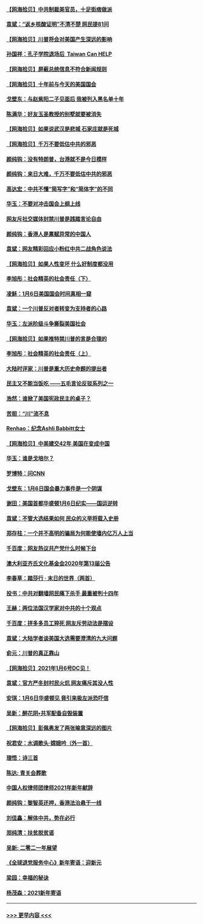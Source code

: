 #### [【网海拾贝】中共制裁美官员，十足街痞做派](../pages/nsc993/n12705115.md?t=01222301) 
#### [袁斌：“返乡核酸证明”不清不楚 网民提81问](../pages/nsc993/n12704982.md?t=01222301) 
#### [【网海拾贝】川普将会对美国产生深远的影响](../pages/nsc993/n12703045.md?t=01222301) 
#### [孙国祥：孔子学院退场后  Taiwan Can HELP](../pages/nsc993/n12702430.md?t=01222301) 
#### [【网海拾贝】屏蔽总统信息不符合新闻规则](../pages/nsc993/n12699998.md?t=01222301) 
#### [【网海拾贝】十年前与今天的美国国会](../pages/nsc993/n12696993.md?t=01222301) 
#### [戈壁东：与赵紫阳二子见面后 我被列入黑名单十年](../pages/nsc993/n12696215.md?t=01222301) 
#### [陈满华：好友玉圣教授的别墅就要被消失](../pages/nsc993/n12695411.md?t=01222301) 
#### [【网海拾贝】如果说武汉是悲城 石家庄就是死城](../pages/nsc993/n12694589.md?t=01222301) 
#### [【网海拾贝】千万不要低估中共的邪恶](../pages/nsc993/n12692771.md?t=01222301) 
#### [颜纯钩：没有特朗普，台港就不是今日模样](../pages/nsc993/n12692678.md?t=01222301) 
#### [颜纯钩：来日大难，千万不要低估中共的邪恶](../pages/nsc993/n12692080.md?t=01222301) 
#### [高达宏：中共不懂“简写字”和“简体字”的不同](../pages/nsc993/n12692068.md?t=01222301) 
#### [华玉：不要对冲击国会上纲上线](../pages/nsc993/n12689948.md?t=01222301) 
#### [网友斥社交媒体封禁川普是践踏言论自由](../pages/nsc993/n12687482.md?t=01222301) 
#### [颜纯钩：香港人是禀赋异常的中国人](../pages/nsc993/n12685142.md?t=01222301) 
#### [袁斌：网友精彩回应小粉红中共二战角色说法](../pages/nsc993/n12684994.md?t=01222301) 
#### [【网海拾贝】如果人性变坏 什么好制度都没用](../pages/nsc993/n12683000.md?t=01222301) 
#### [李旭彤：社会精英的社会责任（下）](../pages/nsc993/n12680604.md?t=01222301) 
#### [凌稣：1月6日美国国会时间真相一窥](../pages/nsc993/n12682780.md?t=01222301) 
#### [袁斌：一个川普反对者转变为支持者的心路](../pages/nsc993/n12682700.md?t=01222301) 
#### [华玉：左派阶级斗争撕裂美国社会](../pages/nsc993/n12681226.md?t=01222301) 
#### [【网海拾贝】如果推特禁川普的言是合理的](../pages/nsc993/n12681232.md?t=01222301) 
#### [李旭彤：社会精英的社会责任（上）](../pages/nsc993/n12680501.md?t=01222301) 
#### [大陆时评家：川普是重大历史命题的提出者](../pages/nsc993/n12679904.md?t=01222301) 
#### [民主又不能当饭吃 ——五毛言论反驳系列之一](../pages/nsc993/n12679877.md?t=01222301) 
#### [浩然：谁掀了美国宪政民主的桌子？](../pages/nsc993/n12679850.md?t=01222301) 
#### [苦胆：“川”流不息](../pages/nsc993/n12678388.md?t=01222301) 
#### [Renhao：纪念Ashli Babbitt女士](../pages/nsc993/n12678359.md?t=01222301) 
#### [【网海拾贝】中美建交42年 美国在变成中国](../pages/nsc993/n12678324.md?t=01222301) 
#### [华玉：谁是戈培尔？](../pages/nsc993/n12677515.md?t=01222301) 
#### [罗博特：问CNN](../pages/nsc993/n12677172.md?t=01222301) 
#### [戈壁东：1月6日国会暴力事件是一个阴谋](../pages/nsc993/n12674639.md?t=01222301) 
#### [谢田：美国首都华盛顿1月6日纪实——国运逆转](../pages/nsc993/n12673190.md?t=01222301) 
#### [袁斌：不管大选结果如何 民众的义举将载入史册](../pages/nsc993/n12672787.md?t=01222301) 
#### [郑存柱：一个并不高明的骗局为何能使墙内亿万人上当](../pages/nsc993/n12671449.md?t=01222301) 
#### [千百度：网友热议共产党什么时候下台](../pages/nsc993/n12670442.md?t=01222301) 
#### [澳大利亚齐氏文化基金会2020年第13届公告](../pages/nsc993/n12670273.md?t=01222301) 
#### [李春草：踏莎行 · 末日的世界（两首）](../pages/nsc993/n12670253.md?t=01222301) 
#### [投书：中共对翻墙网民痛下杀手 最重被判十四年](../pages/nsc993/n12670190.md?t=01222301) 
#### [王赫：两位法国汉学家对中共的十个观点](../pages/nsc993/n12669593.md?t=01222301) 
#### [千百度：拼多多员工猝死 网友斥劳动法是摆设](../pages/nsc993/n12668081.md?t=01222301) 
#### [袁斌：大陆学者谈美国大选需要澄清的九大问题](../pages/nsc993/n12668023.md?t=01222301) 
#### [俞元：川普的真正靠山](../pages/nsc993/n12668000.md?t=01222301) 
#### [【网海拾贝】2021年1月6号DC见！](../pages/nsc993/n12664957.md?t=01222301) 
#### [袁斌：官方严冬封村民火炕 网友痛斥其没人性](../pages/nsc993/n12664882.md?t=01222301) 
#### [安琪：1月6日华盛顿见 竟引来极左派恐吓信](../pages/nsc993/n12664831.md?t=01222301) 
#### [吴新：醉花阴•共军配备自毁装置](../pages/nsc993/n12664766.md?t=01222301) 
#### [【网海拾贝】彭佩奥发了两张喻意深远的图片](../pages/nsc993/n12663515.md?t=01222301) 
#### [祝君安：水调歌头·嫦娥吟（外一首）](../pages/nsc993/n12663345.md?t=01222301) 
#### [理悟：诗三首](../pages/nsc993/n12663334.md?t=01222301) 
#### [陈达: 青关会葬歌](../pages/nsc993/n12663305.md?t=01222301) 
#### [中国人权律师团律师2021年新年献辞](../pages/nsc993/n12661792.md?t=01222301) 
#### [颜纯钩：黎智英还押，香港法治悬于一线](../pages/nsc993/n12661371.md?t=01222301) 
#### [刘佳鑫：解体中共，势在必行](../pages/nsc993/n12661335.md?t=01222301) 
#### [郑纯清：扶贫脱贫谣](../pages/nsc993/n12658729.md?t=01222301) 
#### [吴新: 二零二一年展望](../pages/nsc993/n12658664.md?t=01222301) 
#### [《全球退党服务中心》新年寄语：迎新元](../pages/nsc993/n12658408.md?t=01222301) 
#### [梁园：幸福的秘诀](../pages/nsc993/n12658061.md?t=01222301) 
#### [杨茂森：2021新年寄语](../pages/nsc993/n12658128.md?t=01222301) 

----
#### [ >>> 更早内容 <<< ](../indexes/nsc993-earlier.md)
